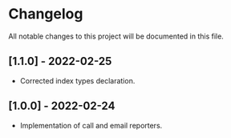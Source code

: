 # Changelog
All notable changes to this project will be documented in this file.

## [1.1.0] - 2022-02-25
- Corrected index types declaration.
## [1.0.0] - 2022-02-24
- Implementation of call and email reporters.
